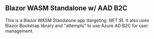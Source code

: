 ## Blazor WASM Standalone w/ AAD B2C
This is a Blazor WASM Standalone app (targeting .NET 9). It also uses Blazor Bootstrap library and "attempts" to use Azure AD B2C for user management.